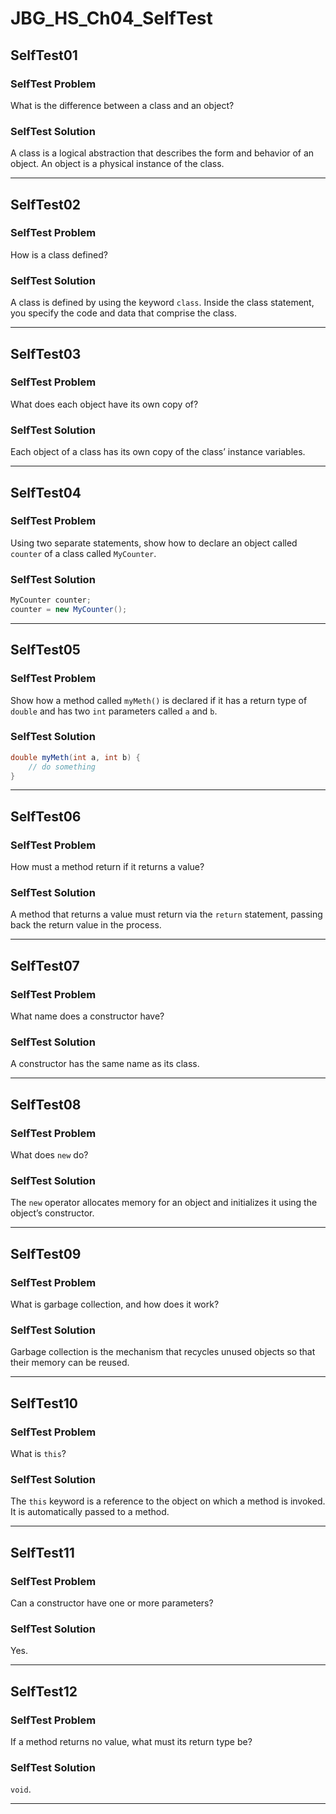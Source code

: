 # JBG_HS_Ch04_SelfTest

## SelfTest01

### SelfTest Problem

What is the difference between a class and an object?

### SelfTest Solution

A class is a logical abstraction that describes the form and behavior of an object. An object is a physical instance of the class.

---

## SelfTest02

### SelfTest Problem

How is a class defined?

### SelfTest Solution

A class is defined by using the keyword `class`. Inside the class statement, you specify the code and data that comprise the class.

---

## SelfTest03

### SelfTest Problem

What does each object have its own copy of?

### SelfTest Solution

Each object of a class has its own copy of the class’ instance variables.

---

## SelfTest04

### SelfTest Problem

Using two separate statements, show how to declare an object called `counter` of a class called `MyCounter`.

### SelfTest Solution

```java
MyCounter counter;
counter = new MyCounter();
```

---

## SelfTest05

### SelfTest Problem

Show how a method called `myMeth()` is declared if it has a return type of `double` and has two `int` parameters called `a` and `b`.

### SelfTest Solution

```java
double myMeth(int a, int b) {
    // do something
}
```

---

## SelfTest06

### SelfTest Problem

How must a method return if it returns a value?

### SelfTest Solution

A method that returns a value must return via the `return` statement, passing back the return value in the process.

---

## SelfTest07

### SelfTest Problem

What name does a constructor have?

### SelfTest Solution

A constructor has the same name as its class.

---

## SelfTest08

### SelfTest Problem

What does `new` do?

### SelfTest Solution

The `new` operator allocates memory for an object and initializes it using the object’s constructor.

---

## SelfTest09

### SelfTest Problem

What is garbage collection, and how does it work?

### SelfTest Solution

Garbage collection is the mechanism that recycles unused objects so that their memory can be reused.

---

## SelfTest10

### SelfTest Problem

What is `this`?

### SelfTest Solution

The `this` keyword is a reference to the object on which a method is invoked. It is automatically passed to a method.

---

## SelfTest11

### SelfTest Problem

Can a constructor have one or more parameters?

### SelfTest Solution

Yes.

---

## SelfTest12

### SelfTest Problem

If a method returns no value, what must its return type be?

### SelfTest Solution

`void`.

---

